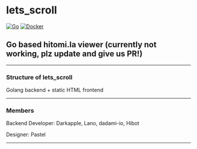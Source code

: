 # lets_scroll
[![Go](https://github.com/saturn-ring/lets_scroll/actions/workflows/go.yml/badge.svg)](https://github.com/saturn-ring/lets_scroll/actions/workflows/go.yml)
[![Docker](https://github.com/saturn-ring/lets_scroll/actions/workflows/docker-image.yml/badge.svg)](https://github.com/saturn-ring/lets_scroll/actions/workflows/docker-image.yml)
## Go based hitomi.la viewer (currently not working, plz update and give us PR!)

---

### Structure of lets_scroll
   
Golang backend + static HTML frontend
          

---

### Members

Backend Developer: Darkapple, Lano, dadami-io, Hibot

Designer: Pastel

---
